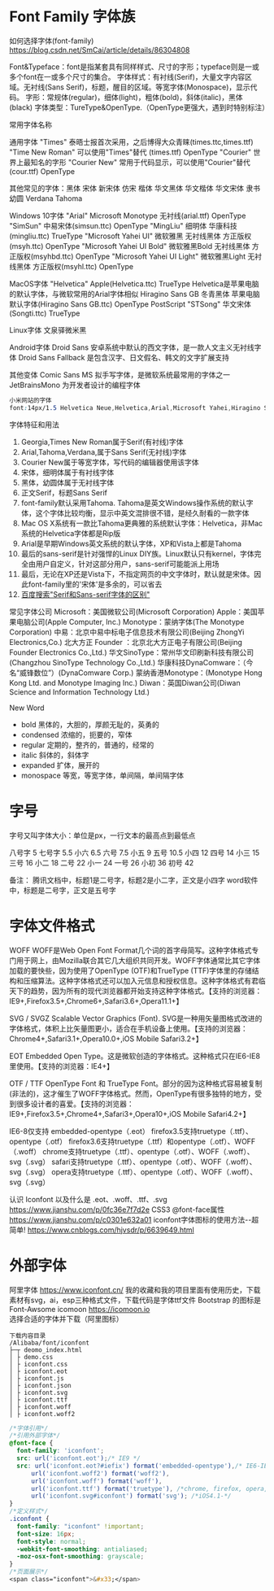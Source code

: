 



# Font Family 字体族
如何选择字体(font-family) https://blog.csdn.net/SmCai/article/details/86304808

Font&Typeface：font是指某套具有同样样式、尺寸的字形；typeface则是一或多个font在一或多个尺寸的集合。
字体样式：有衬线(Serif)，大量文字内容区域。无衬线(Sans Serif)，标题，醒目的区域。等宽字体(Monospace)，显示代码。
字形：常规体(regular)，细体(light)，粗体(bold)，斜体(italic)，黑体(black)
字体类型：TureType&OpenType.（OpenType更强大，遇到时特别标注）

常用字体名称

通用字体
"Times" 泰晤士报首次采用，之后博得大众青睐(times.ttc,times.ttf)
"Time New Roman" 可以使用"Times"替代 (times.ttf) OpenType
"Courier"  世界上最知名的字形
"Courier New"  常用于代码显示，可以使用"Courier"替代 (cour.ttf) OpenType

其他常见的字体：黑体 宋体 新宋体 仿宋 楷体 华文黑体 华文楷体 华文宋体 隶书 幼圆 Verdana Tahoma

Windows 10字体
"Arial"  Microsoft Monotype 无衬线(arial.ttf) OpenType
"SimSun"  中易宋体(simsun.ttc) OpenType
"MingLiu"  细明体 华康科技(mingliu.ttc) TrueType
"Microsoft Yahei UI"  微软雅黑 无衬线黑体 方正版权(msyh.ttc) OpenType
"Microsoft Yahei UI Bold"  微软雅黑Bold 无衬线黑体 方正版权(msyhbd.ttc) OpenType
"Microsoft Yahei UI Light"  微软雅黑Light 无衬线黑体 方正版权(msyhl.ttc) OpenType

MacOS字体
"Helvetica"  Apple(Helvetica.ttc) TrueType  Helvetica是苹果电脑的默认字体，与微软常用的Arial字体相似
Hiragino Sans GB 冬青黑体 苹果电脑默认字体(Hiragino Sans GB.ttc) OpenType PostScript
"STSong"  华文宋体(Songti.ttc) TrueType

Linux字体
文泉驿微米黑

Android字体
Droid Sans 安卓系统中默认的西文字体，是一款人文主义无衬线字体
Droid Sans Fallback 是包含汉字、日文假名、韩文的文字扩展支持

其他变体
Comic Sans MS 拟手写字体，是微软系统最常用的字体之一
JetBrainsMono 为开发者设计的编程字体

```css
小米网站的字体
font:14px/1.5 Helvetica Neue,Helvetica,Arial,Microsoft Yahei,Hiragino Sans GB,Heiti SC,WenQuanYi Micro Hei,sans-serif;
```



字体特征和用法

1. Georgia,Times New Roman属于Serif(有衬线)字体
2. Arial,Tahoma,Verdana,属于Sans Serif(无衬线)字体
3. Courier New属于等宽字体，写代码的编辑器使用该字体
4. 宋体，细明体属于有衬线字体
5. 黑体，幼圆体属于无衬线字体
6. 正文Serif，标题Sans Serif
7. font-family默认采用Tahoma. Tahoma是英文Windows操作系统的默认字体，这个字体比较均衡，显示中英文混排很不错，是经久耐看的一款字体
8. Mac OS X系统有一款比Tahoma更典雅的系统默认字体：Helvetica，非Mac系统的Helvetica字体都是Rip版
9. Arial是早期Windows英文系统的默认字体，XP和Vista上都是Tahoma
10. 最后的sans-serif是针对强悍的Linux DIY族。Linux默认只有kernel，字体完全由用户自定义，针对这部分用户，sans-serif可能能派上用场
11. 最后，无论在XP还是Vista下，不指定网页的中文字体时，默认就是宋体。因此font-family里的'宋体'是多余的，可以省去
12. [百度搜索"Serif和Sans-serif字体的区别"](baidu.com)


常见字体公司
Microsoft：美国微软公司(Microsoft Corporation)
Apple：美国苹果电脑公司(Apple Computer, Inc.)
Monotype：蒙纳字体(The Monotype Corporation)
中易：北京中易中标电子信息技术有限公司(Beijing ZhongYi Electronics,Co.)
北大方正 Founder ：北京北大方正电子有限公司(Beijing Founder Electronics Co.,Ltd.)
华文SinoType：常州华文印刷新科技有限公司(Changzhou SinoType Technology Co.,Ltd.)
华康科技DynaComware：（今名“威锋数位”）(DynaComware Corp.)
蒙纳香港Monotype：(Monotype Hong Kong Ltd. and Monotype Imaging Inc.)
Diwan：英国Diwan公司(Diwan Science and Information Technology Ltd.)


New Word
- bold  黑体的，大胆的，厚颜无耻的，英勇的
- condensed  浓缩的，扼要的，窄体
- regular  定期的，整齐的，普通的，经常的
- italic  斜体的，斜体字
- expanded  扩体，展开的
- monospace 等宽，等宽字体，单间隔，单间隔字体













# 字号
字号又叫字体大小：单位是px，一行文本的最高点到最低点

八号字  5
七号字  5.5
小六    6.5
六号    7.5
小五    9
五号    10.5
小四    12
四号    14
小三    15
三号    16
小二   18
二号   22
小一    24
一号    26
小初    36
初号    42

备注：
腾讯文档中，标题1是二号字，标题2是小二字，正文是小四字
word软件中，标题是二号字，正文是五号字

# 字体文件格式
WOFF
WOFF是Web Open Font Format几个词的首字母简写。这种字体格式专门用于网上，由Mozilla联合其它几大组织共同开发。WOFF字体通常比其它字体加载的要快些，因为使用了OpenType (OTF)和TrueType (TTF)字体里的存储结构和压缩算法。这种字体格式还可以加入元信息和授权信息。这种字体格式有君临天下的趋势，因为所有的现代浏览器都开始支持这种字体格式。【支持的浏览器：IE9+,Firefox3.5+,Chrome6+,Safari3.6+,Opera11.1+】

SVG / SVGZ
Scalable Vector Graphics (Font). SVG是一种用矢量图格式改进的字体格式，体积上比矢量图更小，适合在手机设备上使用。【支持的浏览器：Chrome4+,Safari3.1+,Opera10.0+,iOS Mobile Safari3.2+】

EOT
Embedded Open Type。这是微软创造的字体格式。这种格式只在IE6-IE8里使用。【支持的浏览器：IE4+】

OTF / TTF
OpenType Font 和 TrueType Font。部分的因为这种格式容易被复制(非法的)，这才催生了WOFF字体格式。然而，OpenType有很多独特的地方，受到很多设计者的喜爱。【支持的浏览器：IE9+,Firefox3.5+,Chrome4+,Safari3+,Opera10+,iOS Mobile Safari4.2+】

IE6-8仅支持 embedded-opentype（.eot）
firefox3.5支持truetype（.ttf）、opentype（.otf）
firefox3.6支持truetype（.ttf）和opentype（.otf）、WOFF（.woff）
chrome支持truetype（.ttf）、opentype（.otf）、WOFF（.woff）、svg（.svg）
safari支持truetype（.ttf）、opentype（.otf）、WOFF（.woff）、svg（.svg）
opera支持truetype（.ttf）、opentype（.otf）、WOFF（.woff）、svg（.svg）

认识 Iconfont 以及什么是 .eot、.woff、.ttf、.svg https://www.jianshu.com/p/0fc36e7f7d2e
CSS3 @font-face属性 https://www.jianshu.com/p/c0301e632a01
iconfont字体图标的使用方法--超简单! https://www.cnblogs.com/hjvsdr/p/6639649.html




# 外部字体

阿里字体 https://www.iconfont.cn/ 我的收藏和我的项目里面有使用历史，下载素材有svg，ai，esp三种格式文件，下载代码是字体ttf文件
Bootstrap 的图标是 Font-Awsome
icomoon https://icomoon.io
选择合适的字体并下载（阿里图标）

```
下载内容目录
/Alibaba/font/iconfont
├─┬ deomo_index.html
│ ├ demo.css
│ ├ iconfont.css
│ ├ iconfont.eot
│ ├ iconfont.js
│ ├ iconfont.json
│ ├ iconfont.svg
│ ├ iconfont.ttf
│ ├ iconfont.woff
│ ├ iconfont.woff2

```

```css
/*字体引用*/
/*引用外部字体*/
@font-face {
  font-family: 'iconfont';
  src: url('iconfont.eot');/* IE9 */
  src: url('iconfont.eot?#iefix') format('embedded-opentype'),/* IE6-IE8 */
      url('iconfont.woff2') format('woff2'),
      url('iconfont.woff') format('woff'),
      url('iconfont.ttf') format('truetype'), /*chrome, firefox, opera, Safari, Android, iOS4.2+*/
      url('iconfont.svg#iconfont') format('svg'); /*iOS4.1-*/
}
/*定义样式*/
.iconfont {
  font-family: "iconfont" !important;
  font-size: 16px;
  font-style: normal;
  -webkit-font-smoothing: antialiased;
  -moz-osx-font-smoothing: grayscale;
}
/*页面展示*/
<span class="iconfont">&#x33;</span>


```

